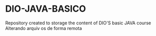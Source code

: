 # DIO-JAVA-BASICO
Repository created to storage the content of DIO'S basic JAVA course
Alterando arquiv os de forma remota 